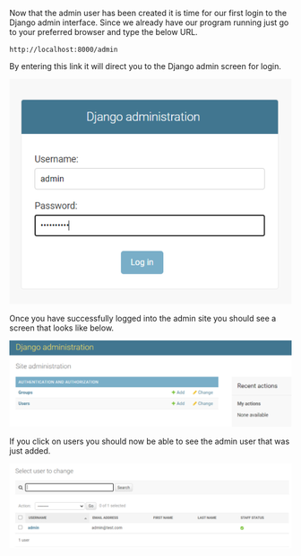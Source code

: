 Now that the admin user has been created it is time for our first login to the Django admin interface. Since we already have our program running just go to your preferred browser and type the below URL.

    http://localhost:8000/admin

By entering this link it will direct you to the Django admin screen for login. 

![](../Module3/Module3_Images/Module3_DjangoAdminLogin.PNG)

Once you have successfully logged into the admin site you should see a screen that looks like below.

![](../Module3/Module3_Images/Module3_DjangoAdmin.PNG)

If you click on users you should now be able to see the admin user that was just added.

![](../Module3/Module3_Images/Module3_DjangoAdminSeeUsers.PNG)